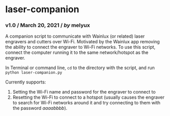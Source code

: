 # laser-companion
### v1.0 / March 20, 2021 / *by* melyux

A companion script to communicate with Wainlux (or related) laser engravers and cutters over Wi-Fi. Motivated by the Wainlux app removing the ability to connect the engraver to Wi-Fi networks. To use this script, connect the computer running it to the same network/hotspot as the engraver.

In Terminal or command line, `cd` to the directory with the script, and run `python laser-companion.py`

Currently supports:

1. Setting the Wi-Fi name and password for the engraver to connect to
2. Resetting the Wi-Fi to connect to a hotspot (usually causes the engraver to search for Wi-Fi networks around it and try connecting to them with the password *aaaabbbb*).
